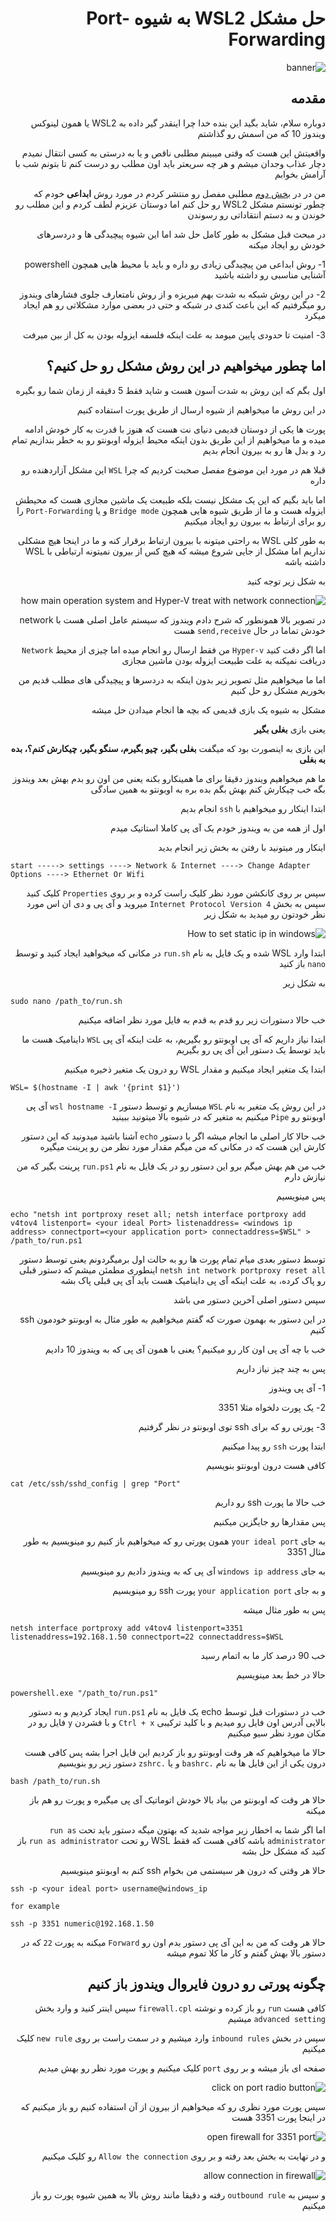 <div dir="rtl">

# حل مشکل WSL2 به شیوه Port-Forwarding

![banner](./images/virgoolPost.png)

## مقدمه

دوباره سلام، شاید بگید این بنده خدا چرا اینقدر گیر داده به WSL2 یا همون لینوکس ویندوز 10 که من اسمش رو گذاشتم

واقعیتش این هست که وقتی میبینم مطلبی ناقص و یا به درستی به کسی انتقال نمیدم دچار عذاب وجدان میشم و هر چه سریعتر باید اون مطلب رو درست کنم تا بتونم شب با آرامش بخوابم

من در در [بخش دوم](https://github.com/illustrayking/howToSolveWSLIssue) مطلبی مفصل رو منتشر کردم در مورد روش **ابداعی** خودم که چطور تونستم مشکل WSL2 رو حل کنم اما دوستان عزیزم لطف کردم و این مطلب رو خوندن و به دستم انتقاداتی رو رسوندن

در مبحث قبل مشکل به طور کامل حل شد اما این شیوه پیچیدگی ها و دردسرهای خودش رو ایجاد میکنه

1- روش ابداعی من پیچیدگی زیادی رو داره و باید با محیط هایی همچون powershell آشنایی مناسبی رو داشته باشید

2- در این روش شبکه به شدت بهم میریزه و از روش نامتعارف جلوی فشارهای ویندوز رو میگرفتیم که این باعث کندی در شبکه و حتی در بعضی موارد مشکلاتی رو هم ایجاد میکرد

3- امنیت تا حدودی پایین میومد به علت اینکه فلسفه ایزوله بودن به کل از بین میرفت

## اما چطور میخواهیم در این روش مشکل رو حل کنیم؟

اول بگم که این روش به شدت آسون هست و شاید فقط 5 دقیقه از زمان شما رو بگیره

در این روش ما میخواهیم از شیوه ارسال از طریق پورت استفاده کنیم

پورت ها یکی از دوستان قدیمی دنیای نت هست که هنوز با قدرت به کار خودش ادامه میده و ما میخواهیم از این طریق بدون اینکه محیط ایزوله اوبونتو رو به خطر بندازیم تمام رد و بدل ها رو به بیرون انجام بدیم

قبلا هم در مورد این موضوع مفصل صحبت کردیم که چرا `WSL` این مشکل آزاردهنده رو داره

اما باید بگیم که این یک مشکل نیست بلکه طبیعت یک ماشین مجازی هست که محیطش ایزوله هست و ما از طریق شیوه هایی  همچون `Bridge mode` و یا `Port-Forwarding` را رو برای ارتباط به بیرون رو ایجاد میکنیم

به طور کلی WSL به راحتی میتونه با بیرون ارتباط برقرار کنه و ما در اینجا هیچ مشکلی نداریم اما مشکل از جایی شروع میشه که هیچ کس از بیرون نمیتونه ارتباطی با WSL داشته باشه

به شکل زیر توجه کنید

![how main operation system and Hyper-V treat with network connection](./images/networkConcept.png)

در تصویر بالا همونطور که شرح دادم ویندوز که سیستم عامل اصلی هست با network خودش تماما در حال `send,receive`  هست

اما اگر دقت کنید `Hyper-v` من فقط ارسال رو انجام میده اما چیزی از محیط `Network` دریافت نمیکنه به علت طبیعت ایزوله بودن ماشین مجازی

اما ما میخواهیم مثل تصویر زیر بدون اینکه به دردسرها و پیچیدگی های مطلب قدیم من بخوریم مشکل رو حل کنیم

مشکل به شیوه یک بازی قدیمی که بچه ها انجام میدادن حل میشه

یعنی بازی **بغلی بگیر**

این بازی به اینصورت بود که میگفت **بغلی بگیر، چیو بگیرم، سنگو بگیر، چیکارش کنم؟، بده به بغلی**

ما هم میخواهیم ویندوز دقیقا برای ما همینکارو بکنه یعنی من اون رو بدم بهش بعد ویندوز بگه خب چیکارش کنم بهش بگم بده بره به اوبونتو به همین سادگی

ابتدا اینکار رو میخواهیم با `ssh` انجام بدیم

اول از همه من به ویندوز خودم یک آی پی کاملا استاتیک میدم

اینکار ور میتونید با رفتن به بخش زیر انجام بدید

<div dir="ltr">

```
start -----> settings ----> Network & Internet ----> Change Adapter Options ----> Ethernet Or Wifi
```
</div>

سپس بر روی کانکشن مورد نظر کلیک راست کرده و بر روی `Properties` کلیک کنید سپس به بخش `Internet Protocol Version 4` میروید و آی پی و دی ان اس مورد نظر خودتون رو میدید به شکل زیر

![How to set static ip in windows](./images/staticIp.png)


ابتدا وارد WSL شده و یک فایل به نام `run.sh` در مکانی که میخواهید ایجاد کنید و توسط `nano` باز کنید

به شکل زیر

<div dir="ltr">

```
sudo nano /path_to/run.sh
```
</div>

خب حالا دستورات زیر رو قدم به قدم به فایل مورد نظر اضافه میکنیم

ابتدا نیاز داریم که آی پی اوبونتو رو بگیریم، به علت اینکه آی پی `WSL` داینامیک هست ما باید توسط یک دستور این آی پی رو بگیریم

ابتدا یک متغیر ایجاد میکنیم و مقدار WSL رو درون یک متغیر ذخیره میکنیم

<div dir="ltr">

```
WSL= $(hostname -I | awk '{print $1}')
```
</div>

در این روش یک متغیر به نام `WSL` میسازیم و توسط دستور  `wsl hostname -I` آی پی اوبونتو رو `Pipe` میکنیم به متغیر که در شیوه بالا میتونید ببینید


خب حالا کار اصلی ما انجام میشه اگر با دستور `echo` آشنا باشید میدونید که این دستور کارش این هست که در مکانی که من میگم مقدار مورد نظر من رو پرینت میگیره

خب من هم بهش میگم برو این دستور رو در یک فایل به نام `run.ps1` پرینت بگیر که من نیازش دارم

پس مینویسیم

<div dir="ltr">

```
echo "netsh int portproxy reset all; netsh interface portproxy add v4tov4 listenport= <your ideal Port> listenaddress= <windows ip address> connectport=<your application port> connectaddress=$WSL" > /path_to/run.ps1
```
</div>

 توسط دستور بعدی میام تمام پورت ها رو به حالت اول برمیگردونم یعنی توسط دستور `netsh int network portproxy reset all` اینطوری مطمئن میشم که دستور قبلی رو پاک کرده، به علت اینکه آی پی داینامیک هست باید آی پی قبلی پاک بشه

سپس دستور اصلی آخرین دستور می باشد

در این دستور به بهمون صورت که گفتم میخواهیم به طور مثال به اوبونتو خودمون ssh کنیم

خب با چه آی پی اون کار رو میکنیم؟ یعنی با همون آی پی که به ویندوز 10 دادیم

پس به چند چیز نیاز داریم

1- آی پی ویندوز

2- یک پورت دلخواه مثلا 3351

3- پورتی رو که برای ssh توی اوبونتو در نظر گرفتیم

ابتدا پورت `ssh` رو پیدا میکنیم

کافی هست درون اوبونتو بنویسیم

<div dir="ltr">

```
cat /etc/ssh/sshd_config | grep "Port"
```
</div>

خب حالا ما پورت ssh رو داریم 

پس مقدارها رو جایگزین میکنیم

به جای `your ideal port` همون پورتی رو که میخواهیم باز کنیم رو مینویسیم به طور مثال 3351

به جای `windows ip address` آی پی که به ویندوز دادیم رو مینویسیم

و به جای `your application port` پورت ssh رو مینویسیم

پس به طور مثال میشه

<div dir="ltr">

```
netsh interface portproxy add v4tov4 listenport=3351 listenaddress=192.168.1.50 connectport=22 connectaddress=$WSL
```
</div>

خب 90 درصد کار ما به اتمام رسید


حالا در خط بعد مینویسیم

<div dir="ltr">

```
powershell.exe "/path_to/run.ps1"
```
</div>

خب در دستورات قبل توسط echo یک فایل به نام `run.ps1` ایجاد کردیم و به دستور بالایی آدرس اون فایل رو میدیم و با کلید ترکیبی `Ctrl + x` و با فشردن `y` فایل رو در مکان مورد نظر سیو میکنیم

حالا ما میخواهیم که هر وقت اوبونتو رو باز کردیم این فایل اجرا بشه پس کافی هست درون یکی از این فایل ها به نام `.bashrc` و یا `.zshrc` دستور زیر رو بنویسیم

<div dir="ltr">

```
bash /path_to/run.sh
```
</div>

حالا هر وقت که اوبونتو من بیاد بالا خودش اتوماتیک آی پی میگیره و پورت رو هم باز میکنه

اما اگر شما به اخطار زیر مواجه شدید که بهتون میگه دستور باید تحت `run as administrator` باشه کافی هست که فقط WSL رو تحت `run as administrator` باز کنید که مشکل حل بشه

حالا هر وقتی که درون هر سیستمی من بخوام ssh کنم به اوبونتو مینویسیم

<div dir="ltr">

```
ssh -p <your ideal port> username@windows_ip

for example

ssh -p 3351 numeric@192.168.1.50
```
</div>

حالا هر وقت که من به این آی پی دستور بدم اون رو `Forward` میکنه به پورت `22` که در دستور بالا بهش گفتم و کار ما کلا تموم میشه

## چگونه پورتی رو درون فایروال ویندوز باز کنیم

کافی هست `run` رو باز کرده و نوشته `firewall.cpl` سپس اینتر کنید و وارد بخش `advanced setting` میشیم

سپس در بخش `inbound rules` وارد میشیم و در سمت راست بر روی `new rule` کلیک میکنیم

صفحه ای باز میشه و بر روی `port` کلیک میکنیم و پورت مورد نظر رو بهش میدیم

![click on port radio button](./images/newRule.png)

سپس پورت مورد نظری رو که میخواهیم از بیرون از آن استفاده کنیم رو باز میکنیم که در اینجا پورت 3351 هست

![open firewall for 3351 port](./images/port.png)

و در نهایت به بخش بعد رفته و بر روی `Allow the connection` رو کلیک میکنیم

![allow connection in firewall](./images/allowConnection.png)

و سپس به `outbound rule` رفته و دقیقا مانند روش بالا به همین شیوه پورت رو باز میکنیم


</div>